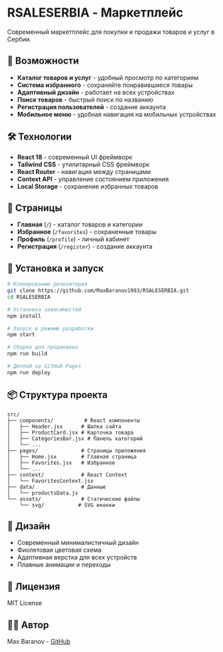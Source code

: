 # RSALESERBIA - Маркетплейс

Современный маркетплейс для покупки и продажи товаров и услуг в Сербии.

## 🚀 Возможности

- **Каталог товаров и услуг** - удобный просмотр по категориям
- **Система избранного** - сохраняйте понравившиеся товары
- **Адаптивный дизайн** - работает на всех устройствах
- **Поиск товаров** - быстрый поиск по названию
- **Регистрация пользователей** - создание аккаунта
- **Мобильное меню** - удобная навигация на мобильных устройствах

## 🛠 Технологии

- **React 18** - современный UI фреймворк
- **Tailwind CSS** - утилитарный CSS фреймворк
- **React Router** - навигация между страницами
- **Context API** - управление состоянием приложения
- **Local Storage** - сохранение избранных товаров

## 📱 Страницы

- **Главная** (`/`) - каталог товаров и категории
- **Избранное** (`/favorites`) - сохраненные товары
- **Профиль** (`/profile`) - личный кабинет
- **Регистрация** (`/register`) - создание аккаунта

## 🚀 Установка и запуск

```bash
# Клонирование репозитория
git clone https://github.com/MaxBaranov1993/RSALESERBIA.git
cd RSALESERBIA

# Установка зависимостей
npm install

# Запуск в режиме разработки
npm start

# Сборка для продакшена
npm run build

# Деплой на GitHub Pages
npm run deploy
```

## 📦 Структура проекта

```
src/
├── components/          # React компоненты
│   ├── Header.jsx      # Шапка сайта
│   ├── ProductCard.jsx # Карточка товара
│   ├── CategoriesBar.jsx # Панель категорий
│   └── ...
├── pages/              # Страницы приложения
│   ├── Home.jsx        # Главная страница
│   ├── Favorites.jsx   # Избранное
│   └── ...
├── context/            # React Context
│   └── FavoritesContext.jsx
├── data/               # Данные
│   └── productsData.js
└── assets/             # Статические файлы
    └── svg/           # SVG иконки
```

## 🎨 Дизайн

- Современный минималистичный дизайн
- Фиолетовая цветовая схема
- Адаптивная верстка для всех устройств
- Плавные анимации и переходы

## 📄 Лицензия

MIT License

## 👨‍💻 Автор

Max Baranov - [GitHub](https://github.com/MaxBaranov1993)
